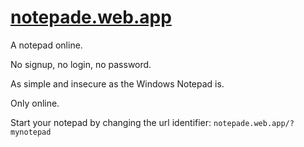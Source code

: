 # [notepade.web.app](https://notepade.web.app)
A notepad online.

No signup, no login, no password.

As simple and insecure as the Windows Notepad is.

Only online.

Start your notepad by changing the url identifier: `notepade.web.app/?mynotepad`
